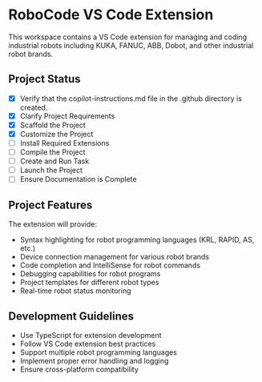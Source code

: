 # RoboCode VS Code Extension

This workspace contains a VS Code extension for managing and coding industrial robots including KUKA, FANUC, ABB, Dobot, and other industrial robot brands.

## Project Status

- [x] Verify that the copilot-instructions.md file in the .github directory is created.
- [x] Clarify Project Requirements
- [x] Scaffold the Project
- [x] Customize the Project
- [ ] Install Required Extensions
- [ ] Compile the Project
- [ ] Create and Run Task
- [ ] Launch the Project
- [ ] Ensure Documentation is Complete

## Project Features

The extension will provide:
- Syntax highlighting for robot programming languages (KRL, RAPID, AS, etc.)
- Device connection management for various robot brands
- Code completion and IntelliSense for robot commands
- Debugging capabilities for robot programs
- Project templates for different robot types
- Real-time robot status monitoring

## Development Guidelines

- Use TypeScript for extension development
- Follow VS Code extension best practices
- Support multiple robot programming languages
- Implement proper error handling and logging
- Ensure cross-platform compatibility